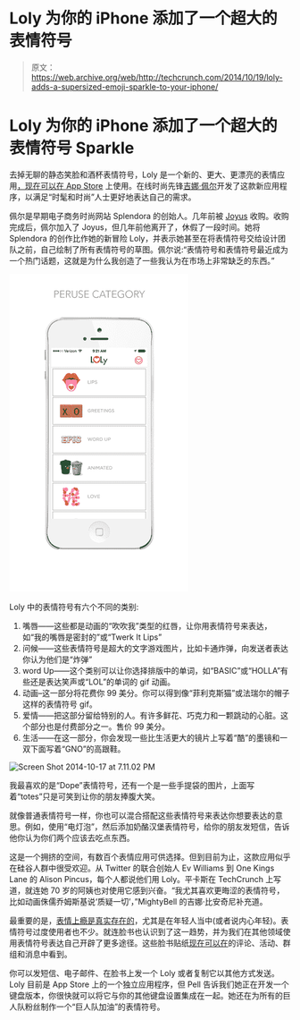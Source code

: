 # Loly 为你的 iPhone 添加了一个超大的表情符号

> 原文：<https://web.archive.org/web/http://techcrunch.com/2014/10/19/loly-adds-a-supersized-emoji-sparkle-to-your-iphone/>

# Loly 为你的 iPhone 添加了一个超大的表情符号 Sparkle

去掉无聊的静态笑脸和酒杯表情符号，Loly 是一个新的、更大、更漂亮的表情应用[，现在可以在 App Store](https://web.archive.org/web/20230320040210/https://itunes.apple.com/us/app/id893477100?mt=8) 上使用。在线时尚先锋[吉娜·佩尔](https://web.archive.org/web/20230320040210/http://www.crunchbase.com/person/gina-pell)开发了这款新应用程序，以满足“时髦和时尚”人士更好地表达自己的需求。

佩尔是早期电子商务时尚网站 Splendora 的创始人。几年前被 [Joyus](https://web.archive.org/web/20230320040210/https://www.joyus.com/) 收购。收购完成后，佩尔加入了 Joyus，但几年前他离开了，休假了一段时间。她将 Splendora 的创作比作她的新冒险 Loly，并表示她甚至在将表情符号交给设计团队之前，自己绘制了所有表情符号的草图。佩尔说:“表情符号和表情符号最近成为一个热门话题，这就是为什么我创造了一些我认为在市场上非常缺乏的东西。”

![screen568x568](img/658f7f1a188b2986a8b4777dba6d980e.png)

Loly 中的表情符号有六个不同的类别:

1.  嘴唇——这些都是动画的“吹吹我”类型的红唇，让你用表情符号来表达，如“我的嘴唇是密封的”或“Twerk It Lips”
2.  问候——这些表情符号是超大的文字游戏图片，比如卡通炸弹，向发送者表达你认为他们是“炸弹”
3.  word Up——这个类别可以让你选择排版中的单词，如“BASIC”或“HOLLA”有些还是表达笑声或“LOL”的单词的 gif 动画。
4.  动画–这一部分将花费你 99 美分。你可以得到像“菲利克斯猫”或法瑞尔的帽子这样的表情符号 gif。
5.  爱情——把这部分留给特别的人。有许多鲜花、巧克力和一颗跳动的心脏。这个部分也是付费部分之一。售价 99 美分。
6.  生活——在这一部分，你会发现一些比生活更大的镜片上写着“酷”的墨镜和一双下面写着“GNO”的高跟鞋。

![Screen Shot 2014-10-17 at 7.11.02 PM](img/f6f02737e678eeb9f27636b056518518.png)

我最喜欢的是“Dope”表情符号，还有一个是一些手提袋的图片，上面写着“totes”只是可笑到让你的朋友捧腹大笑。

就像普通表情符号一样，你也可以混合搭配这些表情符号来表达你想要表达的意思。例如，使用“电灯泡”，然后添加奶酪汉堡表情符号，给你的朋友发短信，告诉他你认为你们两个应该去吃点东西。

这是一个拥挤的空间，有数百个表情应用可供选择。但到目前为止，这款应用似乎在硅谷人群中很受欢迎。从 Twitter 的联合创始人 Ev Williams 到 One Kings Lane 的 Alison Pincus，每个人都说他们用 Loly。平卡斯在 TechCrunch 上写道，就连她 70 岁的阿姨也对使用它感到兴奋。“我尤其喜欢更晦涩的表情符号，比如动画侏儒乔姆斯基说‘质疑一切’，”MightyBell 的吉娜·比安奇尼补充道。

最重要的是，[表情上瘾是真实存在的](https://web.archive.org/web/20230320040210/http://www.urbandictionary.com/define.php?term=Emoticon+Addiction)，尤其是在年轻人当中(或者说内心年轻)。表情符号过度使用者也不少。就连脸书也认识到了这一趋势，并为我们在其他领域使用表情符号表达自己开辟了更多途径。这些脸书贴纸[现在可以在](https://web.archive.org/web/20230320040210/https://techcrunch.com/2014/10/13/facebook-stickers-are-now-available-in-comments-on-timelines-groups-and-events/)的评论、活动、群组和消息中看到。

你可以发短信、电子邮件、在脸书上发一个 Loly 或者复制它以其他方式发送。Loly 目前是 App Store 上的一个独立应用程序，但 Pell 告诉我们她正在开发一个键盘版本，你很快就可以将它与你的其他键盘设置集成在一起。她还在为所有的巨人队粉丝制作一个“巨人队加油”的表情符号。